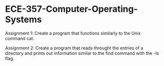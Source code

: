# ECE-357-Computer-Operating-Systems

Assignment 1: Create a program that functions similarly to the Unix command cat.

Assignment 2: Create a program that reads throught the entries of a directory and prints out information similar to the find command with the -ls flag.
